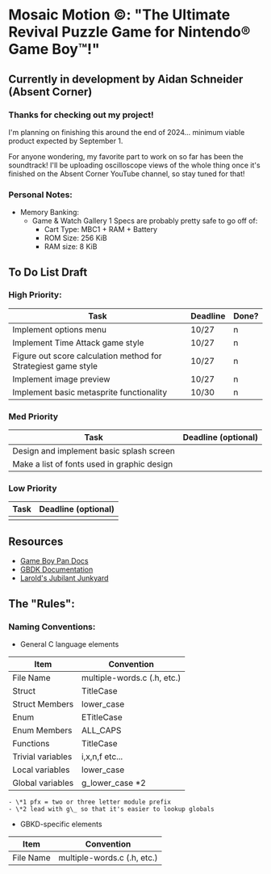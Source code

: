# Mosaic Motion ©️: "The Ultimate Revival Puzzle Game for Nintendo®️ Game Boy™️!"

## Currently in development by Aidan Schneider (Absent Corner)

### Thanks for checking out my project!

I'm planning on finishing this around the end of 2024... minimum viable product expected by September 1.

For anyone wondering, my favorite part to work on so far has been the soundtrack! I'll be uploading oscilloscope views of the whole thing once it's finished on the Absent Corner YouTube channel, so stay tuned for that!

### Personal Notes:

- Memory Banking:
  - Game & Watch Gallery 1 Specs are probably pretty safe to go off of:
    - Cart Type: MBC1 + RAM + Battery
    - ROM Size: 256 KiB
    - RAM size: 8 KiB

## To Do List Draft

### High Priority:

| Task                                                           | Deadline | Done? |
| -------------------------------------------------------------- | -------- | ----- |
| Implement options menu                                         | 10/27    | n     |
| Implement Time Attack game style                               | 10/27    | n     |
| Figure out score calculation method for Strategiest game style | 10/27    | n     |
| Implement image preview                                        | 10/27    | n     |
| Implement basic metasprite functionality                       | 10/30    | n     |

### Med Priority

| Task                                        | Deadline (optional) |
| ------------------------------------------- | ------------------- |
| Design and implement basic splash screen    |                     |
| Make a list of fonts used in graphic design |                     |

### Low Priority

| Task | Deadline (optional) |
| ---- | ------------------- |
|      |                     |

## Resources

- [Game Boy Pan Docs](https://gbdev.io/pandocs/About.html)
- [GBDK Documentation](https://gbdk-2020.github.io/gbdk-2020/docs)
- [Larold's Jubilant Junkyard](https://laroldsjubilantjunkyard.com/)

## The "Rules":

### Naming Conventions:

- General C language elements

| Item              | Convention                  |
| ----------------- | --------------------------- |
| File Name         | multiple-words.c (.h, etc.) |
| Struct            | TitleCase                   |
| Struct Members    | lower_case                  |
| Enum              | ETitleCase                  |
| Enum Members      | ALL_CAPS                    |
| Functions         | TitleCase                   |
| Trivial variables | i,x,n,f etc...              |
| Local variables   | lower_case                  |
| Global variables  | g_lower_case \*2            |

    - \*1 pfx = two or three letter module prefix
    - \*2 lead with g\_ so that it's easier to lookup globals

- GBKD-specific elements

| Item      | Convention                  |
| --------- | --------------------------- |
| File Name | multiple-words.c (.h, etc.) |
